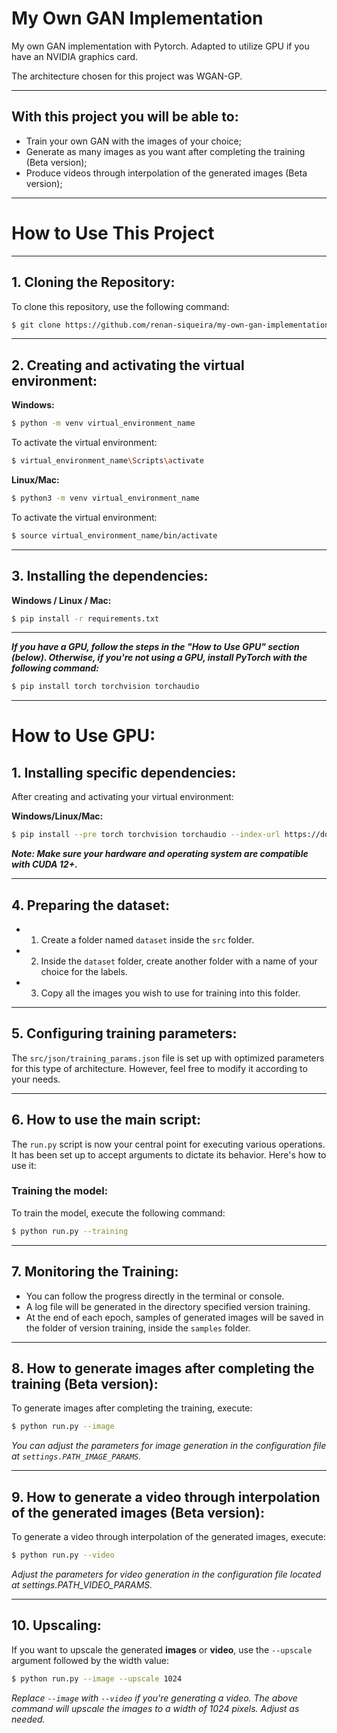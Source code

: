 # My Own GAN Implementation

My own GAN implementation with Pytorch.
Adapted to utilize GPU if you have an NVIDIA graphics card.

The architecture chosen for this project was WGAN-GP.

---

## With this project you will be able to:

- Train your own GAN with the images of your choice;
- Generate as many images as you want after completing the training (Beta version);
- Produce videos through interpolation of the generated images (Beta version);

---

# How to Use This Project

---

## 1. Cloning the Repository:

To clone this repository, use the following command:
```bash
$ git clone https://github.com/renan-siqueira/my-own-gan-implementation.git
```

---

## 2. Creating and activating the virtual environment:

__Windows:__
```bash
$ python -m venv virtual_environment_name
```

To activate the virtual environment:
```bash
$ virtual_environment_name\Scripts\activate
```

__Linux/Mac:__
```bash
$ python3 -m venv virtual_environment_name
```

To activate the virtual environment:
```bash
$ source virtual_environment_name/bin/activate
```

---

## 3. Installing the dependencies:

__Windows / Linux / Mac:__
```bash
$ pip install -r requirements.txt
```

---

*__If you have a GPU, follow the steps in the "How to Use GPU" section (below). Otherwise, if you're not using a GPU, install PyTorch with the following command:__*
```bash
$ pip install torch torchvision torchaudio
```

---

# How to Use GPU:

## 1. Installing specific dependencies:

After creating and activating your virtual environment:

__Windows/Linux/Mac:__

```bash
$ pip install --pre torch torchvision torchaudio --index-url https://download.pytorch.org/whl/nightly/cu121
```

*__Note: Make sure your hardware and operating system are compatible with CUDA 12+.__*

---

## 4. Preparing the dataset:

- 1. Create a folder named `dataset` inside the `src` folder.
- 2. Inside the `dataset` folder, create another folder with a name of your choice for the labels.
- 3. Copy all the images you wish to use for training into this folder.

---

## 5. Configuring training parameters:

The `src/json/training_params.json` file is set up with optimized parameters for this type of architecture. However, feel free to modify it according to your needs.

---

## 6. How to use the main script:

The `run.py` script is now your central point for executing various operations. It has been set up to accept arguments to dictate its behavior. Here's how to use it:

### Training the model:

To train the model, execute the following command:
```bash
$ python run.py --training
```

---

## 7. Monitoring the Training:

- You can follow the progress directly in the terminal or console.
- A log file will be generated in the directory specified version training.
- At the end of each epoch, samples of generated images will be saved in the folder of version training, inside the `samples` folder.

---

## 8. How to generate images after completing the training (Beta version):

To generate images after completing the training, execute:
```bash
$ python run.py --image
```

*You can adjust the parameters for image generation in the configuration file at `settings.PATH_IMAGE_PARAMS`.*

---

## 9. How to generate a video through interpolation of the generated images (Beta version):

To generate a video through interpolation of the generated images, execute:
```bash
$ python run.py --video
```

*Adjust the parameters for video generation in the configuration file located at settings.PATH_VIDEO_PARAMS.*

---

## 10. Upscaling:

If you want to upscale the generated __images__ or __video__, use the `--upscale` argument followed by the width value:
```bash
$ python run.py --image --upscale 1024
```

*Replace `--image` with `--video` if you're generating a video. The above command will upscale the images to a width of 1024 pixels. Adjust as needed.*
